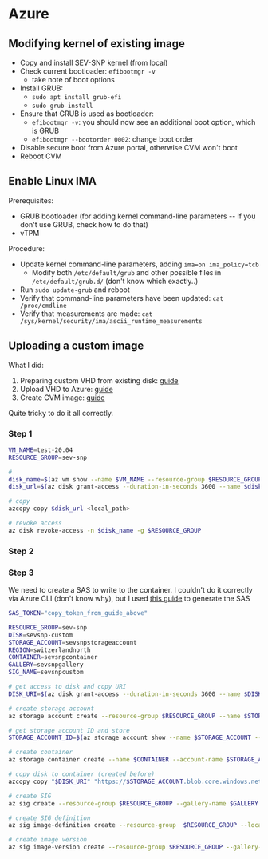 # Azure

## Modifying kernel of existing image

- Copy and install SEV-SNP kernel (from local)
- Check current bootloader: `efibootmgr -v`
    - take note of boot options
- Install GRUB: 
    - `sudo apt install grub-efi`
    - `sudo grub-install`
- Ensure that GRUB is used as bootloader:
    - `efibootmgr -v`: you should now see an additional boot option, which is GRUB
    - `efibootmgr --bootorder 0002`: change boot order
- Disable secure boot from Azure portal, otherwise CVM won't boot
- Reboot CVM

## Enable Linux IMA

Prerequisites:
- GRUB bootloader (for adding kernel command-line parameters -- if you don't use
  GRUB, check how to do that)
- vTPM

Procedure:
- Update kernel command-line parameters, adding `ima=on ima_policy=tcb`
    - Modify both `/etc/default/grub` and other possible files in `/etc/default/grub.d/` (don't know which exactly..)
- Run `sudo update-grub` and reboot
- Verify that command-line parameters have been updated: `cat /proc/cmdline`
- Verify that measurements are made: `cat /sys/kernel/security/ima/ascii_runtime_measurements`

## Uploading a custom image

What I did:

1. Preparing custom VHD from existing disk: [guide](https://learn.microsoft.com/en-us/azure/virtual-machines/linux/create-upload-generic)
2. Upload VHD to Azure: [guide](https://learn.microsoft.com/en-us/azure/virtual-machines/linux/disks-upload-vhd-to-managed-disk-cli)
3. Create CVM image: [guide](https://learn.microsoft.com/en-us/azure/confidential-computing/how-to-create-custom-image-confidential-vm)

Quite tricky to do it all correctly.

### Step 1

```bash
VM_NAME=test-20.04
RESOURCE_GROUP=sev-snp

# 
disk_name=$(az vm show --name $VM_NAME --resource-group $RESOURCE_GROUP | jq -r .storageProfile.osDisk.name)
disk_url=$(az disk grant-access --duration-in-seconds 3600 --name $disk_name --resource-group $RESOURCE_GROUP | jq -r .accessSas)

# copy
azcopy copy $disk_url <local_path>

# revoke access
az disk revoke-access -n $disk_name -g $RESOURCE_GROUP
```

### Step 2

### Step 3

We need to create a SAS to write to the container. I couldn't do it correctly
via Azure CLI (don't know why), but I used [this
guide](https://www.sqlshack.com/use-azcopy-to-upload-data-to-azure-blob-storage/
) to generate the SAS

```bash
SAS_TOKEN="copy_token_from_guide_above"

RESOURCE_GROUP=sev-snp
DISK=sevsnp-custom
STORAGE_ACCOUNT=sevsnpstorageaccount
REGION=switzerlandnorth
CONTAINER=sevsnpcontainer
GALLERY=sevsnpgallery
SIG_NAME=sevsnpcustom

# get access to disk and copy URI
DISK_URI=$(az disk grant-access --duration-in-seconds 3600 --name $DISK --resource-group $RESOURCE_GROUP | jq -r .accessSas)

# create storage account 
az storage account create --resource-group $RESOURCE_GROUP --name $STORAGE_ACCOUNT --location $REGION --sku "Standard_LRS"

# get storage account ID and store
STORAGE_ACCOUNT_ID=$(az storage account show --name $STORAGE_ACCOUNT --resource-group $RESOURCE_GROUP | jq -r .id)

# create container
az storage container create --name $CONTAINER --account-name $STORAGE_ACCOUNT --resource-group $RESOURCE_GROUP

# copy disk to container (created before)
azcopy copy "$DISK_URI" "https://$STORAGE_ACCOUNT.blob.core.windows.net/$CONTAINER/disk.vhd?$SAS_TOKEN"

# create SIG
az sig create --resource-group $RESOURCE_GROUP --gallery-name $GALLERY

# create SIG definition
az sig image-definition create --resource-group  $RESOURCE_GROUP --location $REGION --gallery-name $GALLERY --gallery-image-definition $SIG_NAME --publisher bob --offer ubuntu --sku dontknow --os-type Linux --os-state specialized --hyper-v-generation V2  --features SecurityType=ConfidentialVMSupported

# create image version
az sig image-version create --resource-group $RESOURCE_GROUP --gallery-name $GALLERY --gallery-image-definition $SIG_NAME --gallery-image-version 1.0.0 --os-vhd-storage-account $STORAGE_ACCOUNT_ID --os-vhd-uri https://$STORAGE_ACCOUNT.blob.core.windows.net/$CONTAINER/disk.vhd
```